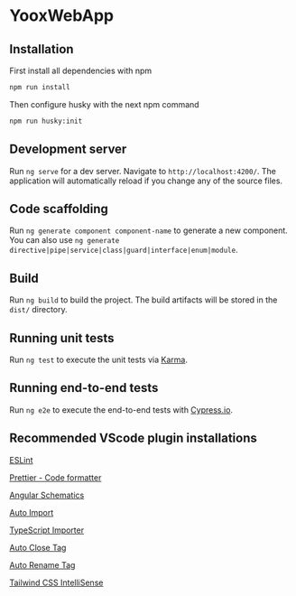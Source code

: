 # YooxWebApp

## Installation

First install all dependencies with npm

```bash
npm run install
```

Then configure husky with the next npm command

```bash
npm run husky:init
```

## Development server

Run `ng serve` for a dev server. Navigate to `http://localhost:4200/`. The application will automatically reload if you change any of the source files.

## Code scaffolding

Run `ng generate component component-name` to generate a new component. You can also use `ng generate directive|pipe|service|class|guard|interface|enum|module`.

## Build

Run `ng build` to build the project. The build artifacts will be stored in the `dist/` directory.

## Running unit tests

Run `ng test` to execute the unit tests via [Karma](https://karma-runner.github.io).

## Running end-to-end tests

Run `ng e2e` to execute the end-to-end tests with [Cypress.io](https://www.cypress.io/).

## Recommended VScode plugin installations

[ESLint](https://marketplace.visualstudio.com/items?itemName=dbaeumer.vscode-eslint)

[Prettier - Code formatter](https://marketplace.visualstudio.com/items?itemName=esbenp.prettier-vscode)

[Angular Schematics](https://marketplace.visualstudio.com/items?itemName=cyrilletuzi.angular-schematics)

[Auto Import](https://marketplace.visualstudio.com/items?itemName=steoates.autoimport)

[TypeScript Importer](https://marketplace.visualstudio.com/items?itemName=pmneo.tsimporter)

[Auto Close Tag](https://marketplace.visualstudio.com/items?itemName=formulahendry.auto-close-tag)

[Auto Rename Tag](https://marketplace.visualstudio.com/items?itemName=formulahendry.auto-rename-tag)

[Tailwind CSS IntelliSense](https://marketplace.visualstudio.com/items?itemName=bradlc.vscode-tailwindcss)
